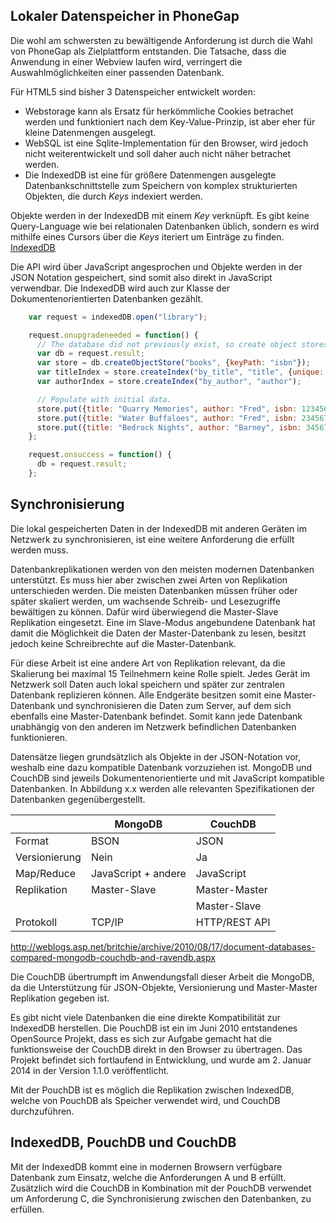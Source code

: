 ## Lokaler Datenspeicher in PhoneGap

Die wohl am schwersten zu bewältigende Anforderung ist durch die Wahl von PhoneGap als Zielplattform entstanden. Die Tatsache, dass die Anwendung in einer Webview laufen wird, verringert die Auswahlmöglichkeiten einer passenden Datenbank.

Für HTML5 sind bisher 3 Datenspeicher entwickelt worden:

- Webstorage kann als Ersatz für herkömmliche Cookies betrachet werden und funktioniert nach dem Key-Value-Prinzip, ist aber eher für kleine Datenmengen ausgelegt.
- WebSQL ist eine Sqlite-Implementation für den Browser, wird jedoch nicht weiterentwickelt und soll daher auch nicht näher betrachet werden.
- Die IndexedDB ist eine für größere Datenmengen ausgelegte Datenbankschnittstelle zum Speichern von komplex strukturierten Objekten, die durch *Keys* indexiert werden.

Objekte werden in der IndexedDB mit einem *Key* verknüpft. Es gibt keine Query-Language wie bei relationalen Datenbanken üblich, sondern es wird mithilfe eines Cursors über die *Keys* iteriert um Einträge zu finden. [IndexedDB](https://developer.mozilla.org/en-US/docs/IndexedDB/Basic_Concepts_Behind_IndexedDB)

Die API wird über JavaScript angesprochen und Objekte werden in der JSON Notation gespeichert, sind somit also direkt in JavaScript verwendbar. Die IndexedDB wird auch zur Klasse der Dokumentenorientierten Datenbanken gezählt.

```javascript
    var request = indexedDB.open("library");

    request.onupgradeneeded = function() {
      // The database did not previously exist, so create object stores and indexes.
      var db = request.result;
      var store = db.createObjectStore("books", {keyPath: "isbn"});
      var titleIndex = store.createIndex("by_title", "title", {unique: true});
      var authorIndex = store.createIndex("by_author", "author");

      // Populate with initial data.
      store.put({title: "Quarry Memories", author: "Fred", isbn: 123456});
      store.put({title: "Water Buffaloes", author: "Fred", isbn: 234567});
      store.put({title: "Bedrock Nights", author: "Barney", isbn: 345678});
    };

    request.onsuccess = function() {
      db = request.result;
    };
```

## Synchronisierung

Die lokal gespeicherten Daten in der IndexedDB mit anderen Geräten im Netzwerk zu synchronisieren, ist eine weitere Anforderung die erfüllt werden muss. 

Datenbankreplikationen werden von den meisten modernen Datenbanken unterstützt. Es muss hier aber zwischen zwei Arten von Replikation unterschieden werden. Die meisten Datenbanken müssen früher oder später skaliert werden, um wachsende Schreib- und Lesezugriffe bewältigen zu können. Dafür wird überwiegend die Master-Slave Replikation eingesetzt. Eine im Slave-Modus angebundene Datenbank hat damit die Möglichkeit die Daten der Master-Datenbank zu lesen, besitzt jedoch keine Schreibrechte auf die Master-Datenbank.

Für diese Arbeit ist eine andere Art von Replikation relevant, da die Skalierung bei maximal 15 Teilnehmern keine Rolle spielt. Jedes Gerät im Netzwerk soll Daten auch lokal speichern und später zur zentralen Datenbank replizieren können. Alle Endgeräte besitzen somit eine Master-Datenbank und synchronisieren die Daten zum Server, auf dem sich ebenfalls eine Master-Datenbank befindet. Somit kann jede Datenbank unabhängig von den anderen im Netzwerk befindlichen Datenbanken funktionieren.

Datensätze liegen grundsätzlich als Objekte in der JSON-Notation vor, weshalb eine dazu kompatible Datenbank vorzuziehen ist.
MongoDB und CouchDB sind jeweils Dokumentenorientierte und mit JavaScript kompatible Datenbanken. In Abbildung x.x werden alle relevanten Spezifikationen der Datenbanken gegenübergestellt.

|               | MongoDB             | CouchDB       |
|---------------|---------------------|---------------|
| Format        | BSON                | JSON          |
| Versionierung | Nein                | Ja            |
| Map/Reduce    | JavaScript + andere | JavaScript    |
| Replikation   | Master-Slave        | Master-Master |
|               |                     | Master-Slave  |
| Protokoll     | TCP/IP              | HTTP/REST API |

http://weblogs.asp.net/britchie/archive/2010/08/17/document-databases-compared-mongodb-couchdb-and-ravendb.aspx

Die CouchDB übertrumpft im Anwendungsfall dieser Arbeit die MongoDB, da die Unterstützung für JSON-Objekte, Versionierung und Master-Master Replikation gegeben ist.

Es gibt nicht viele Datenbanken die eine direkte Kompatibilität zur IndexedDB herstellen. Die PouchDB ist ein im Juni 2010 entstandenes OpenSource Projekt, dass es sich zur Aufgabe gemacht hat die funktionsweise der CouchDB direkt in den Browser zu übertragen. Das Projekt befindet sich fortlaufend in Entwicklung, und wurde am 2. Januar 2014 in der Version 1.1.0 veröffentlicht.

Mit der PouchDB ist es möglich die Replikation zwischen IndexedDB, welche von PouchDB als Speicher verwendet wird, und CouchDB durchzuführen.


## IndexedDB, PouchDB und CouchDB

Mit der IndexedDB kommt eine in modernen Browsern verfügbare Datenbank zum Einsatz, welche die Anforderungen A und B erfüllt. Zusätzlich wird die CouchDB in Kombination mit der PouchDB verwendet um Anforderung C, die Synchronisierung zwischen den Datenbanken, zu erfüllen.















